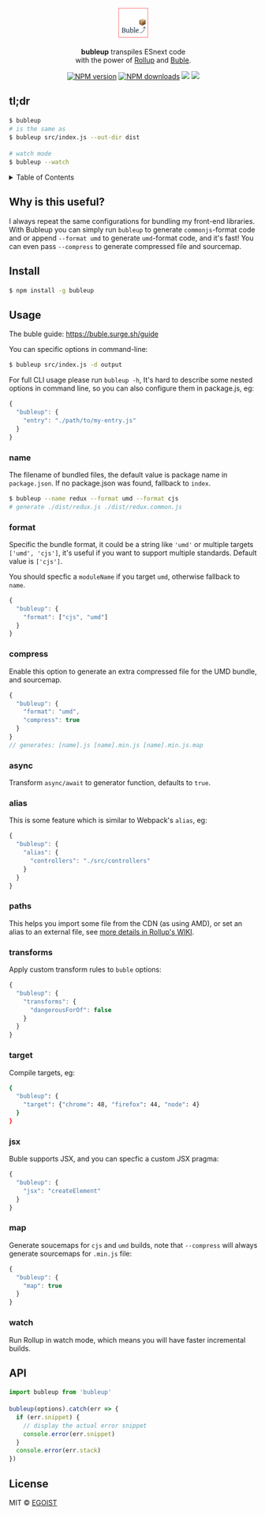 <p align="center">
  <img src="./media/logo.png" width="60" /><br>
  <br><strong>bubleup</strong> transpiles ESnext code<br> with the power of <a href="https://github.com/rollup/rollup">Rollup</a> and <a href="https://gitlab.com/Rich-Harris/buble">Buble</a>.
</p>

<p align="center">
  <a href="https://npmjs.com/package/bubleup"><img src="https://img.shields.io/npm/v/bubleup.svg?style=flat-square" alt="NPM version"></a>
  <a href="https://npmjs.com/package/bubleup"><img src="https://img.shields.io/npm/dm/bubleup.svg?style=flat-square" alt="NPM downloads"></a>
  <a href="https://circleci.com/gh/egoist/bubleup/tree/master"><img src="https://img.shields.io/circleci/project/egoist/bubleup/master.svg?style=flat-square"></a>
  <a href="https://circleci.com/gh/egoist/bubleup/tree/master"><img src="https://img.shields.io/coveralls/egoist/bubleup/master.svg?style=flat-square"></a>
</p>

## tl;dr

```bash
$ bubleup
# is the same as
$ bubleup src/index.js --out-dir dist

# watch mode
$ bubleup --watch
```

<details><summary>Table of Contents</summary>

<!-- toc -->

- [Why is this useful?](#why-is-this-useful)
- [Install](#install)
- [Usage](#usage)
  * [name](#name)
  * [format](#format)
  * [compress](#compress)
  * [alias](#alias)
  * [paths](#paths)
  * [transforms](#transforms)
  * [target](#target)
  * [jsx](#jsx)
  * [map](#map)
  * [watch](#watch)
- [API](#api)
- [License](#license)

<!-- tocstop -->

</details>

## Why is this useful?

I always repeat the same configurations for bundling my front-end libraries. With Bubleup you can simply run `bubleup` to generate `commonjs`-format code and or append `--format umd` to generate `umd`-format code, and it's fast! You can even pass `--compress` to generate compressed file and sourcemap.

## Install

```bash
$ npm install -g bubleup
```

## Usage

The buble guide: https://buble.surge.sh/guide

You can specific options in command-line:

```bash
$ bubleup src/index.js -d output
```

For full CLI usage please run `bubleup -h`, It's hard to describe some nested options in command line, so you can also configure them in package.js, eg:

```js
{
  "bubleup": {
    "entry": "./path/to/my-entry.js"
  }
}
```

### name

The filename of bundled files, the default value is package name in `package.json`. If no package.json was found, fallback to `index`.

```bash
$ bubleup --name redux --format umd --format cjs
# generate ./dist/redux.js ./dist/redux.common.js
```

### format

Specific the bundle format, it could be a string like `'umd'` or multiple targets `['umd', 'cjs']`, it's useful if you want to support multiple standards. Default value is `['cjs']`.

You should specfic a `moduleName` if you target `umd`, otherwise fallback to `name`.

```js
{
  "bubleup": {
    "format": ["cjs", "umd"]
  }
}
```

### compress

Enable this option to generate an extra compressed file for the UMD bundle, and sourcemap.

```js
{
  "bubleup": {
    "format": "umd",
    "compress": true
  }
}
// generates: [name].js [name].min.js [name].min.js.map
```

### async

Transform `async/await` to generator function, defaults to `true`.

### alias

This is some feature which is similar to Webpack's `alias`, eg:

```js
{
  "bubleup": {
    "alias": {
      "controllers": "./src/controllers"
    }
  }
}
```

### paths

This helps you import some file from the CDN (as using AMD), or set an alias to an external file, see [more details in Rollup's WIKI](https://github.com/rollup/rollup/wiki/JavaScript-API#paths).

### transforms

Apply custom transform rules to `buble` options:

```js
{
  "bubleup": {
    "transforms": {
      "dangerousForOf": false
    }
  }
}

```

### target

Compile targets, eg:

```bash
{
  "bubleup": {
    "target": {"chrome": 48, "firefox": 44, "node": 4}
  }
}
```

### jsx

Buble supports JSX, and you can specfic a custom JSX pragma:

```js
{
  "bubleup": {
    "jsx": "createElement"
  }
}
```

### map

Generate soucemaps for `cjs` and `umd` builds, note that `--compress` will always generate sourcemaps for `.min.js` file:

```js
{
  "bubleup": {
    "map": true
  }
}
```

### watch

Run Rollup in watch mode, which means you will have faster incremental builds.

## API

```js
import bubleup from 'bubleup'

bubleup(options).catch(err => {
  if (err.snippet) {
    // display the actual error snippet
    console.error(err.snippet)
  }
  console.error(err.stack)
})
```

## License

MIT © [EGOIST](https://github.com/egoist)
